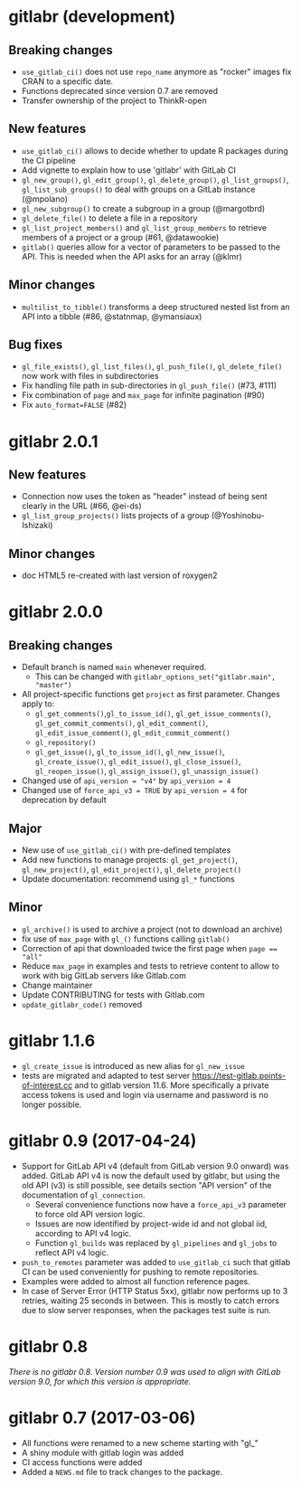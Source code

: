 # gitlabr (development)

## Breaking changes

* `use_gitlab_ci()` does not use `repo_name` anymore as "rocker" images fix CRAN to a specific date.
* Functions deprecated since version 0.7 are removed
* Transfer ownership of the project to ThinkR-open

## New features

* `use_gitlab_ci()` allows to decide whether to update R packages during the CI pipeline
* Add vignette to explain how to use 'gitlabr' with GitLab CI
* `gl_new_group()`, `gl_edit_group()`, `gl_delete_group()`, `gl_list_groups()`, `gl_list_sub_groups()` to deal with groups on a GitLab instance (@mpolano)
* `gl_new_subgroup()` to create a subgroup in a group (@margotbrd)
* `gl_delete_file()` to delete a file in a repository
* `gl_list_project_members()` and `gl_list_group_members` to retrieve members of a project or a group (#61, @datawookie)
* `gitlab()` queries allow for a vector of parameters to be passed to the API. This is needed when the API asks for an array (@klmr)

## Minor changes

* `multilist_to_tibble()` transforms a deep structured nested list from an API into a tibble (#86, @statnmap, @ymansiaux)

## Bug fixes

* `gl_file_exists()`, `gl_list_files()`, `gl_push_file()`, `gl_delete_file()` now work with files in subdirectories
* Fix handling file path in sub-directories in `gl_push_file()` (#73, #111)
* Fix combination of `page` and `max_page` for infinite pagination (#90)
* Fix `auto_format=FALSE` (#82)

# gitlabr 2.0.1

## New features

* Connection now uses the token as "header" instead of being sent clearly in the URL (#66, @ei-ds) 
* `gl_list_group_projects()` lists projects of a group (@Yoshinobu-Ishizaki)

## Minor changes

* doc HTML5 re-created with last version of roxygen2


# gitlabr 2.0.0

## Breaking changes

* Default branch is named `main` whenever required.
  + This can be changed with `gitlabr_options_set("gitlabr.main", "master")`
* All project-specific functions get `project` as first parameter. Changes apply to:
  + `gl_get_comments()`,`gl_to_issue_id()`, `gl_get_issue_comments()`, `gl_get_commit_comments()`,
  `gl_edit_comment()`, `gl_edit_issue_comment()`, `gl_edit_commit_comment()`
  + `gl_repository()`
  + `gl_get_issue()`, `gl_to_issue_id()`, `gl_new_issue()`, `gl_create_issue()`, `gl_edit_issue()`, `gl_close_issue()`,
  `gl_reopen_issue()`, `gl_assign_issue()`, `gl_unassign_issue()`
* Changed use of `api_version = "v4"` by `api_version = 4`
* Changed use of `force_api_v3 = TRUE` by `api_version = 4` for deprecation by default

## Major

* New use of `use_gitlab_ci()` with pre-defined templates
* Add new functions to manage projects: `gl_get_project()`, `gl_new_project()`, `gl_edit_project()`,
 `gl_delete_project()`
* Update documentation: recommend using `gl_*` functions

## Minor

* `gl_archive()` is used to archive a project (not to download an archive)
* fix use of `max_page` with `gl_()` functions calling `gitlab()`
* Correction of api that downloaded twice the first page when `page == "all"`
* Reduce `max_page` in examples and tests to retrieve content to allow to work with big GitLab servers like Gitlab.com
* Change maintainer
* Update CONTRIBUTING for tests with Gitlab.com
* `update_gitlabr_code()` removed


# gitlabr 1.1.6

* `gl_create_issue` is introduced as new alias for `gl_new_issue`
* tests are migrated and adapted to test server https://test-gitlab.points-of-interest.cc and to gitlab version 11.6. More specifically a private access tokens is used and login via username and password is no longer possible.

# gitlabr 0.9 (2017-04-24)

* Support for GitLab API v4 (default from GitLab version 9.0 onward) was added. GitLab API v4 is now the default used by gitlabr, but using the old API (v3) is still possible, see details section "API version" of the documentation of `gl_connection`.
  * Several convenience functions now have a `force_api_v3` parameter to force old API version logic.
  * Issues are now identified by project-wide id and not global iid, according to API v4 logic.
  * Function `gl_builds` was replaced by `gl_pipelines` and `gl_jobs` to reflect API v4 logic.
* `push_to_remotes` parameter was added to `use_gitlab_ci` such that gitlab CI can be used conveniently for pushing to remote repositories.
* Examples were added to almost all function reference pages.
* In case of Server Error (HTTP Status 5xx), gitlabr now performs up to 3 retries, waiting 25 seconds in between. This is mostly to catch errors due to slow server responses, when the packages test suite is run.


# gitlabr 0.8

*There is no gitlabr 0.8. Version number 0.9 was used to align with GitLab version 9.0, for which this version is appropriate.*

# gitlabr 0.7 (2017-03-06)

* All functions were renamed to a new scheme starting with "gl_"
* A shiny module with gitlab login was added
* CI access functions were added
* Added a `NEWS.md` file to track changes to the package.



